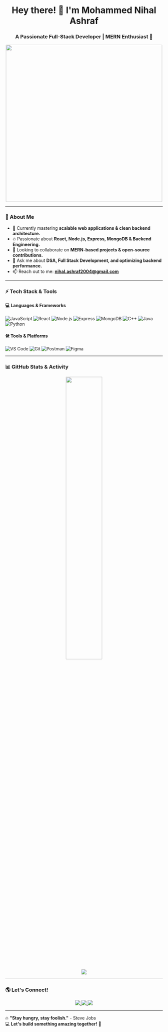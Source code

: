 <h1 align="center">Hey there! 👋 I'm Mohammed Nihal Ashraf</h1>
<h3 align="center">A Passionate Full-Stack Developer | MERN Enthusiast 🚀</h3>

<div align="center">
  <img src="https://media.giphy.com/media/d3mm8K5DCeigO3Go/giphy.gif?cid=ecf05e47bcjq9buz1lvd7wd7vfyyv2umg5fyop209be4c2l6&ep=v1_gifs_search&rid=giphy.gif&ct=g" width="500"/>
</div>

---

### 🚀 About Me
- 🌱 Currently mastering **scalable web applications & clean backend architecture.**
- 🔥 Passionate about **React, Node.js, Express, MongoDB & Backend Engineering.**
- 👯 Looking to collaborate on **MERN-based projects & open-source contributions.**
- 💬 Ask me about **DSA, Full Stack Development, and optimizing backend performance.**
- 📫 Reach out to me: **nihal.ashraf2004@gmail.com**

---

### ⚡ Tech Stack & Tools  
#### 💻 Languages & Frameworks
![JavaScript](https://img.shields.io/badge/-JavaScript-F7DF1E?style=flat-square&logo=javascript&logoColor=black)
![React](https://img.shields.io/badge/-React-61DAFB?style=flat-square&logo=react&logoColor=black)
![Node.js](https://img.shields.io/badge/-Node.js-339933?style=flat-square&logo=node.js&logoColor=white)
![Express](https://img.shields.io/badge/-Express.js-000000?style=flat-square&logo=express&logoColor=white)
![MongoDB](https://img.shields.io/badge/-MongoDB-47A248?style=flat-square&logo=mongodb&logoColor=white)
![C++](https://img.shields.io/badge/-C++-00599C?style=flat-square&logo=c%2B%2B&logoColor=white)
![Java](https://img.shields.io/badge/-Java-F89820?style=flat-square&logo=java&logoColor=white)
![Python](https://img.shields.io/badge/-Python-3776AB?style=flat-square&logo=python&logoColor=white)

#### 🛠 Tools & Platforms
![VS Code](https://img.shields.io/badge/-VS%20Code-007ACC?style=flat-square&logo=visual-studio-code&logoColor=white)
![Git](https://img.shields.io/badge/-Git-F05032?style=flat-square&logo=git&logoColor=white)
![Postman](https://img.shields.io/badge/-Postman-FF6C37?style=flat-square&logo=postman&logoColor=white)
![Figma](https://img.shields.io/badge/-Figma-F24E1E?style=flat-square&logo=figma&logoColor=white)

---

### 📊 GitHub Stats & Activity
<p align="center">
  <img width="48%" src="https://github-readme-stats.vercel.app/api?username=fadedmariogold&show_icons=true&theme=radical" />
</p>
<p align="center">
  <img src="https://github-readme-stats.vercel.app/api/top-langs/?username=fadedmariogold&layout=compact&theme=radical" />
</p>

---

### 🌎 Let's Connect!
<p align="center">
  <a href="https://leetcode.com/nihal_ashraf">
    <img src="https://img.shields.io/badge/-LeetCode-FFA116?style=for-the-badge&logo=leetcode&logoColor=black">
  </a>
  <a href="https://auth.geeksforgeeks.org/user/nihaldgm6uw">
    <img src="https://img.shields.io/badge/-GeeksForGeeks-2F8D46?style=for-the-badge&logo=geeksforgeeks&logoColor=white">
  </a>
  <a href="https://codesandbox.io/u/nihaldgreat7">
    <img src="https://img.shields.io/badge/-CodeSandbox-000000?style=for-the-badge&logo=codesandbox&logoColor=white">
  </a>
</p>

---

🔥 **"Stay hungry, stay foolish."** - Steve Jobs  
💻 **Let's build something amazing together!** 🚀

